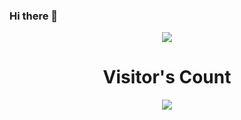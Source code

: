 ### Hi there 👋

<p align="center"><a href="https://github.com/Dhanvanth0905/github-readme-stats">
  <img align="center" src="https://github-readme-stats.vercel.app/api?username=Dhanvanth0905&show_icons=true&theme=tokyonight" />
</a></p>

<div align='center'>
  <h1 align="center">Visitor's Count</h1>
  <img src="https://profile-counter.glitch.me/Dhanvanth0905/count.svg" />
</div>
<!--
**Dhanvanth0905/Dhanvanth0905** is a ✨ _special_ ✨ repository because its `README.md` (this file) appears on your GitHub profile.

Here are some ideas to get you started:

- 🔭 I’m currently working on ...
- 🌱 I’m currently learning ...
- 👯 I’m looking to collaborate on ...
- 🤔 I’m looking for help with ...
- 💬 Ask me about ...
- 📫 How to reach me: ...
- 😄 Pronouns: ...
- ⚡ Fun fact: ...
-->
